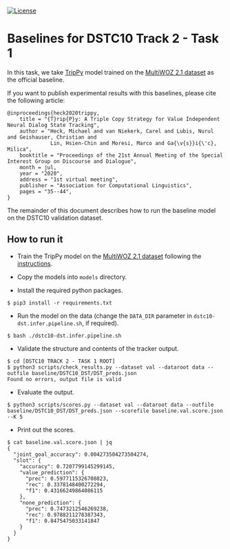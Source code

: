 [![License](https://img.shields.io/badge/License-Apache%202.0-blue.svg)](https://opensource.org/licenses/Apache-2.0)

# Baselines for DSTC10 Track 2 - Task 1

In this task, we take [TripPy](https://gitlab.cs.uni-duesseldorf.de/general/dsml/trippy-public/-/tree/master) model trained on the [MultiWOZ 2.1 dataset](https://github.com/budzianowski/multiwoz) as the official baseline.

If you want to publish experimental results with this baselines, please cite the following article:
```
@inproceedings{heck2020trippy,
    title = "{T}rip{P}y: A Triple Copy Strategy for Value Independent Neural Dialog State Tracking",
    author = "Heck, Michael and van Niekerk, Carel and Lubis, Nurul and Geishauser, Christian and
              Lin, Hsien-Chin and Moresi, Marco and Ga{\v{s}}i{\'c}, Milica",
    booktitle = "Proceedings of the 21st Annual Meeting of the Special Interest Group on Discourse and Dialogue",
    month = jul,
    year = "2020",
    address = "1st virtual meeting",
    publisher = "Association for Computational Linguistics",
    pages = "35--44",
}
```

The remainder of this document describes how to run the baseline model on the DSTC10 validation dataset.

## How to run it

* Train the TripPy model on the [MultiWOZ 2.1 dataset](https://github.com/budzianowski/multiwoz) following the [instructions](https://gitlab.cs.uni-duesseldorf.de/general/dsml/trippy-public/-/tree/master).

* Copy the models into `models` directory.

* Install the required python packages.
```
$ pip3 install -r requirements.txt
```

* Run the model on the data (change the `DATA_DIR` parameter in `dstc10-dst.infer.pipeline.sh`, if required).
```
$ bash ./dstc10-dst.infer.pipeline.sh
```

* Validate the structure and contents of the tracker output.
``` shell
$ cd [DSTC10 TRACK 2 - TASK 1 ROOT]
$ python3 scripts/check_results.py --dataset val --dataroot data --outfile baseline/DSTC10_DST/DST_preds.json 
Found no errors, output file is valid
```

* Evaluate the output.
``` shell
$ python3 scripts/scores.py --dataset val --dataroot data --outfile baseline/DSTC10_DST/DST_preds.json --scorefile baseline.val.score.json --K 5
```

* Print out the scores.
``` shell
$ cat baseline.val.score.json | jq
{
  "joint_goal_accuracy": 0.004273504273504274,
  "slot": {
    "accuracy": 0.7207799145299145,
    "value_prediction": {
      "prec": 0.5977115326708823,
      "rec": 0.3378148400272294,
      "f1": 0.43166249864086115
    },
    "none_prediction": {
      "prec": 0.7473212546269238,
      "rec": 0.9788211278387343,
      "f1": 0.8475475033141847
    }
  }
}
```
